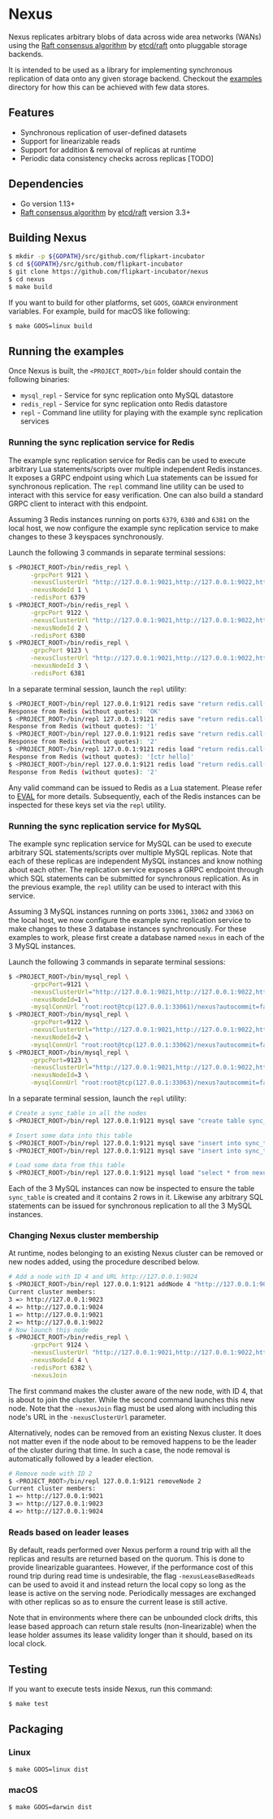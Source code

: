 # Nexus
Nexus replicates arbitrary blobs of data across wide area networks (WANs) using
the [Raft consensus algorithm](https://raft.github.io/) by [etcd/raft](https://github.com/etcd-io/etcd/tree/master/raft)
onto pluggable storage backends.

It is intended to be used as a library for implementing synchronous replication
of data onto any given storage backend. Checkout the [examples](https://github.com/flipkart-incubator/nexus/raw/master/examples) directory for how this
can be achieved with few data stores.

## Features
- Synchronous replication of user-defined datasets
- Support for linearizable reads
- Support for addition & removal of replicas at runtime
- Periodic data consistency checks across replicas [TODO]

## Dependencies
- Go version 1.13+
- [Raft consensus algorithm](https://raft.github.io/) by [etcd/raft](https://github.com/etcd-io/etcd/tree/master/raft) version 3.3+

## Building Nexus

```bash
$ mkdir -p ${GOPATH}/src/github.com/flipkart-incubator
$ cd ${GOPATH}/src/github.com/flipkart-incubator
$ git clone https://github.com/flipkart-incubator/nexus
$ cd nexus
$ make build
```

If you want to build for other platforms, set `GOOS`, `GOARCH` environment variables. For example, build for macOS like following:

```bash
$ make GOOS=linux build
```

## Running the examples

Once Nexus is built, the `<PROJECT_ROOT>/bin` folder should contain the following binaries:
- `mysql_repl` - Service for sync replication onto MySQL datastore
- `redis_repl` - Service for sync replication onto Redis datastore
- `repl`       - Command line utility for playing with the example sync replication services

### Running the sync replication service for Redis

The example sync replication service for Redis can be used to execute arbitrary Lua statements/scripts
over multiple independent Redis instances. It exposes a GRPC endpoint using which Lua statements can be
issued for synchronous replication. The `repl` command line utility can be used to interact with this
service for easy verification. One can also build a standard GRPC client to interact with this endpoint.

Assuming 3 Redis instances running on ports `6379`, `6380` and `6381` on the local host, we now configure
the example sync replication service to make changes to these 3 keyspaces synchronously.

Launch the following 3 commands in separate terminal sessions:
```bash
$ <PROJECT_ROOT>/bin/redis_repl \
      -grpcPort 9121 \
      -nexusClusterUrl "http://127.0.0.1:9021,http://127.0.0.1:9022,http://127.0.0.1:9023" \
      -nexusNodeId 1 \
      -redisPort 6379
$ <PROJECT_ROOT>/bin/redis_repl \
      -grpcPort 9122 \
      -nexusClusterUrl "http://127.0.0.1:9021,http://127.0.0.1:9022,http://127.0.0.1:9023" \
      -nexusNodeId 2 \
      -redisPort 6380
$ <PROJECT_ROOT>/bin/redis_repl \
      -grpcPort 9123 \
      -nexusClusterUrl "http://127.0.0.1:9021,http://127.0.0.1:9022,http://127.0.0.1:9023" \
      -nexusNodeId 3 \
      -redisPort 6381
```

In a separate terminal session, launch the `repl` utility:
```bash
$ <PROJECT_ROOT>/bin/repl 127.0.0.1:9121 redis save "return redis.call('set', 'hello', 'world')"
Response from Redis (without quotes): 'OK'
$ <PROJECT_ROOT>/bin/repl 127.0.0.1:9121 redis save "return redis.call('incr', 'ctr')"
Response from Redis (without quotes): '1'
$ <PROJECT_ROOT>/bin/repl 127.0.0.1:9121 redis save "return redis.call('incr', 'ctr')"
Response from Redis (without quotes): '2'
$ <PROJECT_ROOT>/bin/repl 127.0.0.1:9121 redis load "return redis.call('keys', '*')"
Response from Redis (without quotes): '[ctr hello]'
$ <PROJECT_ROOT>/bin/repl 127.0.0.1:9121 redis load "return redis.call('get', 'ctr')"
Response from Redis (without quotes): '2'
```

Any valid command can be issued to Redis as a Lua statement. Please refer to [EVAL](https://redis.io/commands/eval) for more details.
Subsequently, each of the Redis instances can be inspected for these keys set via the `repl` utility.

### Running the sync replication service for MySQL

The example sync replication service for MySQL can be used to execute arbitrary SQL statements/scripts
over multiple MySQL replicas. Note that each of these replicas are independent MySQL instances and know
nothing about each other. The replication service exposes a GRPC endpoint through which SQL statements
can be submitted for synchronous replication. As in the previous example, the `repl` utility can be used
to interact with this service.

Assuming 3 MySQL instances running on ports `33061`, `33062` and `33063` on the local host, we now configure
the example sync replication service to make changes to these 3 database instances synchronously. For these
examples to work, please first create a database named `nexus` in each of the 3 MySQL instances.

Launch the following 3 commands in separate terminal sessions:
```bash
$ <PROJECT_ROOT>/bin/mysql_repl \
      -grpcPort=9121 \
      -nexusClusterUrl="http://127.0.0.1:9021,http://127.0.0.1:9022,http://127.0.0.1:9023" \
      -nexusNodeId=1 \
      -mysqlConnUrl "root:root@tcp(127.0.0.1:33061)/nexus?autocommit=false"
$ <PROJECT_ROOT>/bin/mysql_repl \
      -grpcPort=9122 \
      -nexusClusterUrl="http://127.0.0.1:9021,http://127.0.0.1:9022,http://127.0.0.1:9023" \
      -nexusNodeId=2 \
      -mysqlConnUrl "root:root@tcp(127.0.0.1:33062)/nexus?autocommit=false"
$ <PROJECT_ROOT>/bin/mysql_repl \
      -grpcPort=9123 \
      -nexusClusterUrl="http://127.0.0.1:9021,http://127.0.0.1:9022,http://127.0.0.1:9023" \
      -nexusNodeId=3 \
      -mysqlConnUrl "root:root@tcp(127.0.0.1:33063)/nexus?autocommit=false"
```

In a separate terminal session, launch the `repl` utility:
```bash
# Create a sync_table in all the nodes
$ <PROJECT_ROOT>/bin/repl 127.0.0.1:9121 mysql save "create table sync_table (id INT PRIMARY KEY AUTO_INCREMENT, data VARCHAR(50) NOT NULL, ts timestamp(3) default current_timestamp(3) on update current_timestamp(3));"

# Insert some data into this table
$ <PROJECT_ROOT>/bin/repl 127.0.0.1:9121 mysql save "insert into sync_table (name, data) values ('foo', 'bar');"
$ <PROJECT_ROOT>/bin/repl 127.0.0.1:9121 mysql save "insert into sync_table (name, data) values ('hello', 'world');"

# Load some data from this table
$ <PROJECT_ROOT>/bin/repl 127.0.0.1:9121 mysql load "select * from nexus.sync_table;"
```

Each of the 3 MySQL instances can now be inspected to ensure the table `sync_table` is created and it
contains 2 rows in it. Likewise any arbitrary SQL statements can be issued for synchronous replication
to all the 3 MySQL instances.

### Changing Nexus cluster membership

At runtime, nodes belonging to an existing Nexus cluster can be removed or new nodes added, using the procedure described below.

```bash
# Add a node with ID 4 and URL http://127.0.0.1:9024
$ <PROJECT_ROOT>/bin/repl 127.0.0.1:9121 addNode 4 "http://127.0.0.1:9024"
Current cluster members:
3 => http://127.0.0.1:9023
4 => http://127.0.0.1:9024
1 => http://127.0.0.1:9021
2 => http://127.0.0.1:9022
# Now launch this node
$ <PROJECT_ROOT>/bin/redis_repl \
      -grpcPort 9124 \
      -nexusClusterUrl "http://127.0.0.1:9021,http://127.0.0.1:9022,http://127.0.0.1:9023,http://127.0.0.1:9024" \
      -nexusNodeId 4 \
      -redisPort 6382 \
      -nexusJoin
```

The first command makes the cluster aware of the new node, with ID 4, that is about to join the cluster. While the second command launches this new node. Note that the `-nexusJoin` flag must be used along with including this node's URL in the `-nexusClusterUrl` parameter.

Alternatively, nodes can be removed from an existing Nexus cluster. It does not matter even if the node about to be removed happens to be the leader of the cluster during that time. In such a case, the node removal is automatically followed by a leader election.

```bash
# Remove node with ID 2
$ <PROJECT_ROOT>/bin/repl 127.0.0.1:9121 removeNode 2
Current cluster members:
1 => http://127.0.0.1:9021
3 => http://127.0.0.1:9023
4 => http://127.0.0.1:9024
```

### Reads based on leader leases

By default, reads performed over Nexus perform a round trip with all the replicas and results are returned based on the quorum. This is done to provide linearizable guarantees. However, if the performance cost of this round trip during read time is undesirable, the flag `-nexusLeaseBasedReads` can be used to avoid it and instead return the local copy so long as the lease is active on the serving node. Periodically messages are exchanged with other replicas so as to ensure the current lease is still active.

Note that in environments where there can be unbounded clock drifts, this lease based approach can return stale results (non-linearizable) when the lease holder assumes its lease validity longer than it should, based on its local clock.

## Testing

If you want to execute tests inside Nexus, run this command:

```bash
$ make test
```

## Packaging

###  Linux

```bash
$ make GOOS=linux dist
```

### macOS

```bash
$ make GOOS=darwin dist
```

